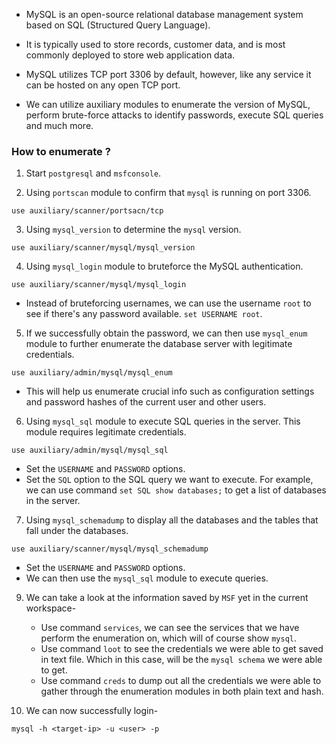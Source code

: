 
+ MySQL is an open-source relational database management system based on SQL (Structured Query Language).

+ It is typically used to store records, customer data, and is most commonly deployed to store web application data.

+ MySQL utilizes TCP port 3306 by default, however, like any service it can be hosted on any open TCP port.

+ We can utilize auxiliary modules to enumerate the version of MySQL, perform brute-force attacks to identify passwords, execute SQL queries and much more.

### How to enumerate ?

1.  Start `postgresql` and `msfconsole`.

2. Using `portscan` module to confirm that `mysql` is running on port 3306.
```
use auxiliary/scanner/portsacn/tcp
```

3. Using `mysql_version` to determine the `mysql` version.
```
use auxiliary/scanner/mysql/mysql_version
```

4. Using `mysql_login` module to bruteforce the MySQL authentication.
```
use auxiliary/scanner/mysql/mysql_login
```
- Instead of bruteforcing usernames, we can use the username `root` to see if there's any password available. `set USERNAME root`.

5. If we successfully obtain the password, we can then use `mysql_enum` module to further enumerate the database server with legitimate credentials. 
```
use auxiliary/admin/mysql/mysql_enum
```
- This will help us enumerate crucial info such as configuration settings and password hashes of the current user and other users.

6. Using `mysql_sql` module to execute SQL queries in the server. This module requires legitimate credentials.
```
use auxiliary/admin/mysql/mysql_sql
```
- Set the `USERNAME` and `PASSWORD` options.
- Set the `SQL` option to the SQL query we want to execute. For example, we can use command `set SQL show databases;` to get a list of databases in the server.

7. Using `mysql_schemadump` to display all the databases and the tables that fall under the databases. 
```
use auxiliary/scanner/mysql/mysql_schemadump
```
- Set the `USERNAME` and `PASSWORD` options.
- We can then use the `mysql_sql` module to execute queries.

9. We can take a look at the information saved by `MSF` yet in the current workspace-
	+ Use command `services`, we can see the services that we have perform the enumeration on, which will of course show `mysql`.
	+ Use command `loot` to see the credentials we were able to get saved in text file. Which in this case, will be the `mysql schema` we were able to get. 
	+ Use command `creds` to dump out all the credentials we were able to gather through the enumeration modules in both plain text and hash. 

10. We can now successfully login-
```
mysql -h <target-ip> -u <user> -p
```

